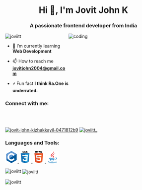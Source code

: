 <h1 align="center">Hi 👋, I'm Jovit John K</h1>
<h3 align="center">A passionate frontend developer from India</h3>
<img align="right" alt="coding" width="300" height="300" src="https://media0.giphy.com/media/bGgsc5mWoryfgKBx1u/200w.gif?cid=6c09b9523avo4q665se8cx6jp7ia2yvc010vx2ci9ttipt6w&ep=v1_gifs_search&rid=200w.gif&ct=g">

<p align="left"> <img src="https://komarev.com/ghpvc/?username=joviitt&label=Profile%20views&color=0e75b6&style=flat" alt="joviitt" /> </p>

- 🌱 I’m currently learning **Web Development**

- 📫 How to reach me **jovitjohn2004@gmail.com**

- ⚡ Fun fact **I think Ra.One is underrated.**

<h3 align="left">Connect with me:</h3>
<p align="left">
<a href="https://linkedin.com/in/jovit-john-kizhakkayil-0471812b9" target="blank"><img align="center" src="https://raw.githubusercontent.com/rahuldkjain/github-profile-readme-generator/master/src/images/icons/Social/linked-in-alt.svg" alt="jovit-john-kizhakkayil-0471812b9" height="30" width="40" /></a>
<a href="https://instagram.com/joviitt_" target="blank"><img align="center" src="https://raw.githubusercontent.com/rahuldkjain/github-profile-readme-generator/master/src/images/icons/Social/instagram.svg" alt="joviitt_" height="30" width="40" /></a>
</p>

<h3 align="left">Languages and Tools:</h3>
<p align="left"> <a href="https://www.cprogramming.com/" target="_blank" rel="noreferrer"> <img src="https://raw.githubusercontent.com/devicons/devicon/master/icons/c/c-original.svg" alt="c" width="40" height="40"/> </a> <a href="https://www.w3schools.com/css/" target="_blank" rel="noreferrer"> <img src="https://raw.githubusercontent.com/devicons/devicon/master/icons/css3/css3-original-wordmark.svg" alt="css3" width="40" height="40"/> </a> <a href="https://www.w3.org/html/" target="_blank" rel="noreferrer"> <img src="https://raw.githubusercontent.com/devicons/devicon/master/icons/html5/html5-original-wordmark.svg" alt="html5" width="40" height="40"/> </a> <a href="https://www.java.com" target="_blank" rel="noreferrer"> <img src="https://raw.githubusercontent.com/devicons/devicon/master/icons/java/java-original.svg" alt="java" width="40" height="40"/> </a> </p>

<p><img align="left" src="https://github-readme-stats.vercel.app/api/top-langs?username=joviitt&show_icons=true&locale=en&layout=compact" alt="joviitt" /></p>

<p>&nbsp;<img align="center" src="https://github-readme-stats.vercel.app/api?username=joviitt&show_icons=true&locale=en" alt="joviitt" /></p>

<p><img align="center" src="https://github-readme-streak-stats.herokuapp.com/?user=joviitt&" alt="joviitt" /></p>


<!--
**joviitt/joviitt** is a ✨ _special_ ✨ repository because its `README.md` (this file) appears on your GitHub profile.

Here are some ideas to get you started:

- 🔭 I’m currently working on ...
- 🌱 I’m currently learning ...
- 👯 I’m looking to collaborate on ...
- 🤔 I’m looking for help with ...
- 💬 Ask me about ...
- 📫 How to reach me: ...
- 😄 Pronouns: ...
- ⚡ Fun fact: ...
-->
